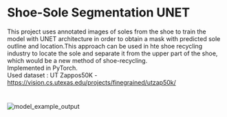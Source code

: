 # Shoe-Sole Segmentation UNET
This project uses annotated images of soles from the shoe to train the model with UNET architecture in order to obtain a mask with predicted sole outline and location.This approach can be used in hte shoe recycling industry to locate the sole and separate it from the upper part of the shoe, which would be a new method of shoe-recycling.  
Implemented in PyTorch.  
Used dataset : UT Zappos50K - https://vision.cs.utexas.edu/projects/finegrained/utzap50k/  
#
![model_example_output](https://github.com/marseller/Shoe-sole-segmentation/assets/54594235/c0119db2-af6c-4408-9eb9-4bf93f119e73)


